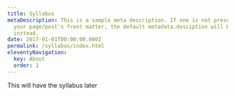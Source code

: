 ```yaml
---
title: Syllabus
metaDescription: This is a sample meta description. If one is not present in
  your page/post's front matter, the default metadata.desciption will be used
  instead.
date: 2017-01-01T00:00:00.000Z
permalink: /syllabus/index.html
eleventyNavigation:
  key: About
  order: 1
---
```

This will have the syllabus later